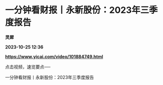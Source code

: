 # 一分钟看财报丨永新股份：2023年三季度报告
**灵犀**

**2023-10-25 12:36**

**https://www.yicai.com/video/101884749.html**

点击视频，速览要点──

一分钟看财报丨永新股份：2023年三季度报告